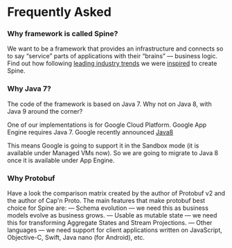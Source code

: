# Frequently Asked

 
### Why framework is called Spine?
 We want to be a framework that provides an infrastructure and connects so to say “service” parts of applications with their “brains” — business logic. 
 Find out how following [leading industry trends](/docs/guides/priorart.html) we were [inspired](/docs/guides/motivation.html) to create Spine. 

### Why Java 7?
The code of the framework is based on Java 7. Why not on Java 8, with Java 9 around the corner?

One of our implementations is for Google Cloud Platform. Google App Engine requires Java 7. Google recently announced [Java8](https://youtu.be/aKUlu9-psZo?t=15m30s)

This means Google is going to support it in the Sandbox mode (it is available under Managed VMs now). So we are going to migrate to Java 8 once it is available under App Engine.

### Why Protobuf
Have a look the comparison matrix created by the author of Protobuf v2 and the author of Cap'n Proto. The main features that make protobuf best choice for Spine are:
— Schema evolution — we need this as business models evolve as business grows.
— Usable as mutable state — we need this for transforming Aggregate States and Stream Projections.
— Other languages — we need support for client applications written on JavaScript, Objective-C, Swift, Java nano (for Android), etc.

